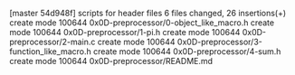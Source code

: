 [master 54d948f] scripts for header files
 6 files changed, 26 insertions(+)
 create mode 100644 0x0D-preprocessor/0-object_like_macro.h
 create mode 100644 0x0D-preprocessor/1-pi.h
 create mode 100644 0x0D-preprocessor/2-main.c
 create mode 100644 0x0D-preprocessor/3-function_like_macro.h
 create mode 100644 0x0D-preprocessor/4-sum.h
 create mode 100644 0x0D-preprocessor/README.md

